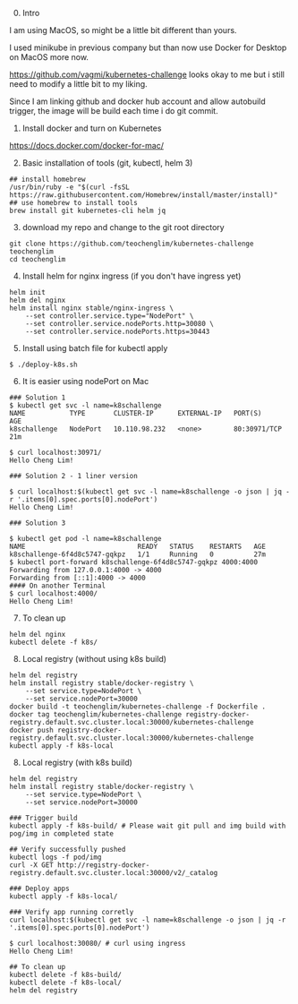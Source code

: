 0. Intro

I am using MacOS, so might be a little bit different than yours.

I used minikube in previous company but than now use Docker for Desktop on MacOS more now.

https://github.com/vagmi/kubernetes-challenge looks okay to me but i still need to modify a little bit to my liking.

Since I am linking github and docker hub account and allow autobuild trigger, the image will be build each time i do git commit.

1. Install docker and turn on Kubernetes

https://docs.docker.com/docker-for-mac/


2. Basic installation of tools (git, kubectl, helm 3)

```shell
## install homebrew
/usr/bin/ruby -e "$(curl -fsSL https://raw.githubusercontent.com/Homebrew/install/master/install)"
## use homebrew to install tools
brew install git kubernetes-cli helm jq

```

3. download my repo and change to the git root directory

```shell
git clone https://github.com/teochenglim/kubernetes-challenge teochenglim
cd teochenglim

```

4. Install helm for nginx ingress (if you don't have ingress yet)

```shell
helm init
helm del nginx
helm install nginx stable/nginx-ingress \
    --set controller.service.type="NodePort" \
    --set controller.service.nodePorts.http=30080 \
    --set controller.service.nodePorts.https=30443

```

5. Install using batch file for kubectl apply

```shell
$ ./deploy-k8s.sh

```

6. It is easier using nodePort on Mac

```shell
### Solution 1
$ kubectl get svc -l name=k8schallenge
NAME           TYPE       CLUSTER-IP      EXTERNAL-IP   PORT(S)        AGE
k8schallenge   NodePort   10.110.98.232   <none>        80:30971/TCP   21m

$ curl localhost:30971/
Hello Cheng Lim!

### Solution 2 - 1 liner version

$ curl localhost:$(kubectl get svc -l name=k8schallenge -o json | jq -r '.items[0].spec.ports[0].nodePort')
Hello Cheng Lim!

### Solution 3

$ kubectl get pod -l name=k8schallenge
NAME                            READY   STATUS    RESTARTS   AGE
k8schallenge-6f4d8c5747-gqkpz   1/1     Running   0          27m
$ kubectl port-forward k8schallenge-6f4d8c5747-gqkpz 4000:4000
Forwarding from 127.0.0.1:4000 -> 4000
Forwarding from [::1]:4000 -> 4000
#### On another Terminal
$ curl localhost:4000/
Hello Cheng Lim!

```

7. To clean up

```shell
helm del nginx
kubectl delete -f k8s/

```

8. Local registry (without using k8s build)

```shell
helm del registry
helm install registry stable/docker-registry \
    --set service.type=NodePort \
    --set service.nodePort=30000
docker build -t teochenglim/kubernetes-challenge -f Dockerfile .
docker tag teochenglim/kubernetes-challenge registry-docker-registry.default.svc.cluster.local:30000/kubernetes-challenge
docker push registry-docker-registry.default.svc.cluster.local:30000/kubernetes-challenge
kubectl apply -f k8s-local

```

8. Local registry (with k8s build)

```shell
helm del registry
helm install registry stable/docker-registry \
    --set service.type=NodePort \
    --set service.nodePort=30000

### Trigger build
kubectl apply -f k8s-build/ # Please wait git pull and img build with pog/img in completed state

## Verify successfully pushed
kubectl logs -f pod/img
curl -X GET http://registry-docker-registry.default.svc.cluster.local:30000/v2/_catalog

### Deploy apps
kubectl apply -f k8s-local/

### Verify app running corretly
curl localhost:$(kubectl get svc -l name=k8schallenge -o json | jq -r '.items[0].spec.ports[0].nodePort')

$ curl localhost:30080/ # curl using ingress
Hello Cheng Lim!

## To clean up
kubectl delete -f k8s-build/
kubectl delete -f k8s-local/
helm del registry

```
